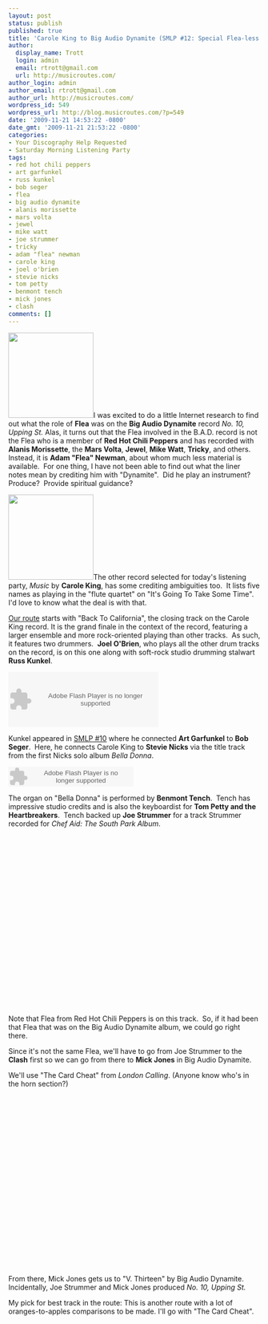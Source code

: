 ```yaml
---
layout: post
status: publish
published: true
title: 'Carole King to Big Audio Dynamite (SMLP #12: Special Flea-less Edition)'
author:
  display_name: Trott
  login: admin
  email: rtrott@gmail.com
  url: http://musicroutes.com/
author_login: admin
author_email: rtrott@gmail.com
author_url: http://musicroutes.com/
wordpress_id: 549
wordpress_url: http://blog.musicroutes.com/?p=549
date: '2009-11-21 14:53:22 -0800'
date_gmt: '2009-11-21 21:53:22 -0800'
categories:
- Your Discography Help Requested
- Saturday Morning Listening Party
tags:
- red hot chili peppers
- art garfunkel
- russ kunkel
- bob seger
- flea
- big audio dynamite
- alanis morissette
- mars volta
- jewel
- mike watt
- joe strummer
- tricky
- adam "flea" newman
- carole king
- joel o'brien
- stevie nicks
- tom petty
- benmont tench
- mick jones
- clash
comments: []
---
```

<p><img class="alignright" src="http://image.listen.com/img/170x170/1/1/2/2/1292211_170x170.jpg" alt="" width="170" height="170" />I was excited to do a little Internet research to find out what the role of <strong>Flea</strong> was on the <strong>Big Audio Dynamite</strong> record <em>No. 10, Upping St.</em> Alas, it turns out that the Flea involved in the B.A.D. record is not the Flea who is a member of <strong>Red Hot Chili Peppers</strong> and has recorded with <strong>Alanis Morissette</strong>, the <strong>Mars Volta</strong>, <strong>Jewel</strong>, <strong>Mike Watt</strong>, <strong>Tricky</strong>, and others. Instead, it is <strong>Adam "Flea" Newman</strong>, about whom much less material is available.  For one thing, I have not been able to find out what the liner notes mean by crediting him with "Dynamite".  Did he play an instrument?  Produce?  Provide spiritual guidance?</p>
<p><img class="alignright" src="http://image.listen.com/img/170x170/5/5/2/2/1412255_170x170.jpg" alt="" width="170" height="170" />The other record selected for today's listening party, <em>Music</em> by <strong>Carole King</strong>, has some crediting ambiguities too.  It lists five names as playing in the "flute quartet" on "It's Going To Take Some Time".  I'd love to know what the deal is with that.</p>
<p><a href="http://musicroutes.com/route.php?route=74303f9307fdc693a7c043a3584654d4" target="_blank">Our route</a> starts with "Back To California", the closing track on the Carole King record. It is the grand finale in the context of the record, featuring a larger ensemble and more rock-oriented playing than other tracks.  As such, it features two drummers.  <strong>Joel O'Brien</strong>, who plays all the other drum tracks on the record, is on this one along with soft-rock studio drumming stalwart <strong>Russ Kunkel</strong>.</p>
<div style="width:300px;"><object width="300" height="110"><param name="movie" value="http://media.imeem.com/m/YRR9D8U8tp/aus=false/"></param><param name="wmode" value="transparent"></param><embed src="http://media.imeem.com/m/YRR9D8U8tp/aus=false/" type="application/x-shockwave-flash" width="300" height="110" wmode="transparent"></embed></object></div>
<p>Kunkel appeared in <a href="http://blog.musicroutes.com/?p=536" target="_blank">SMLP #10</a> where he connected <strong>Art Garfunkel</strong> to <strong>Bob Seger</strong>.  Here, he connects Carole King to <strong>Stevie Nicks</strong> via the title track from the first Nicks solo album <em>Bella Donna</em>.</p>
<p><object classid="clsid:d27cdb6e-ae6d-11cf-96b8-444553540000" width="250" height="40" codebase="http://download.macromedia.com/pub/shockwave/cabs/flash/swflash.cab#version=6,0,40,0"><param name="wmode" value="window" /><param name="allowScriptAccess" value="always" /><param name="flashvars" value="hostname=cowbell.grooveshark.com&amp;widgetID=16649228&amp;style=metal&amp;p=0" /><param name="src" value="http://listen.grooveshark.com/songWidget.swf" /><embed type="application/x-shockwave-flash" width="250" height="40" src="http://listen.grooveshark.com/songWidget.swf" flashvars="hostname=cowbell.grooveshark.com&amp;widgetID=16649228&amp;style=metal&amp;p=0" allowscriptaccess="always" wmode="window"></embed></object></p>
<p>The organ on "Bella Donna" is performed by <strong>Benmont Tench</strong>.  Tench has impressive studio credits and is also the keyboardist for <strong>Tom Petty and the Heartbreakers</strong>.  Tench backed up <strong>Joe Strummer</strong> for a track Strummer recorded for <em>Chef Aid: The South Park Album</em>.</p>
<p><object classid="clsid:d27cdb6e-ae6d-11cf-96b8-444553540000" width="425" height="344" codebase="http://download.macromedia.com/pub/shockwave/cabs/flash/swflash.cab#version=6,0,40,0"><param name="allowFullScreen" value="true" /><param name="allowscriptaccess" value="always" /><param name="src" value="http://www.youtube.com/v/utM0pI_oclg&amp;hl=en_US&amp;fs=1&amp;" /><param name="allowfullscreen" value="true" /><embed type="application/x-shockwave-flash" width="425" height="344" src="http://www.youtube.com/v/utM0pI_oclg&amp;hl=en_US&amp;fs=1&amp;" allowscriptaccess="always" allowfullscreen="true"></embed></object></p>
<p>Note that Flea from Red Hot Chili Peppers is on this track.  So, if it had been that Flea that was on the Big Audio Dynamite album, we could go right there.  </p>
<p>Since it's not the same Flea, we'll have to go from Joe Strummer to the <strong>Clash</strong> first so we can go from there to <strong>Mick Jones</strong> in Big Audio Dynamite.</p>
<p>We'll use "The Card Cheat" from <em>London Calling</em>.  (Anyone know who's in the horn section?)</p>
<p><object width="425" height="344"><param name="movie" value="http://www.youtube.com/v/kZQOZC_ELBg&hl=en_US&fs=1&"></param><param name="allowFullScreen" value="true"></param><param name="allowscriptaccess" value="always"></param><embed src="http://www.youtube.com/v/kZQOZC_ELBg&hl=en_US&fs=1&" type="application/x-shockwave-flash" allowscriptaccess="always" allowfullscreen="true" width="425" height="344"></embed></object></p>
<p>From there, Mick Jones gets us to "V. Thirteen" by Big Audio Dynamite.  Incidentally, Joe Strummer and Mick Jones produced <em>No. 10, Upping St.</em></p>
<p>My pick for best track in the route: This is another route with a lot of oranges-to-apples comparisons to be made. I'll go with "The Card Cheat".</p>
